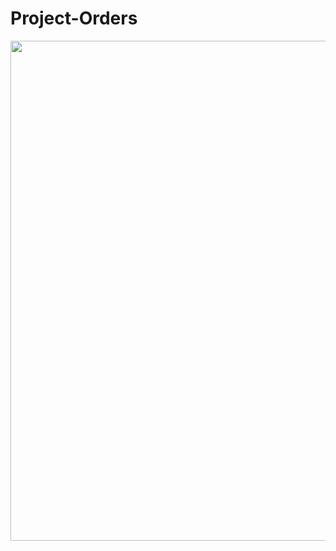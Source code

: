 # Project-Orders

<div align="center">
<img src="https://github.com/AlvesCaioProjects/Project-Orders/assets/136586209/ac859b33-902c-4614-a332-256b40498ced" width="800px" />
</div>
